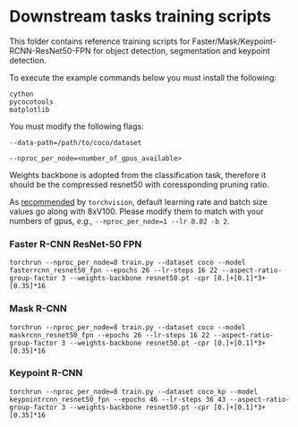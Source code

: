 # Downstream tasks training scripts

This folder contains reference training scripts for Faster/Mask/Keypoint-RCNN-ResNet50-FPN for object detection, segmentation and keypoint detection.

To execute the example commands below you must install the following:

```
cython
pycocotools
matplotlib
```

You must modify the following flags:

`--data-path=/path/to/coco/dataset`

`--nproc_per_node=<number_of_gpus_available>`

Weights backbone is adopted from the classification task, therefore it should be the compressed resnet50 with coressponding pruning ratio.

As [recommended](https://github.com/pytorch/vision/blob/87d54c4e583207e7b003d6b59f1e7f49167f68f1/references/detection/train.py#L85) by `torchvision`, default learning rate and batch size values go along with 8xV100. Please modify them to match with your numbers of gpus, *e.g.,* `--nproc_per_node=1 --lr 0.02 -b 2`.

### Faster R-CNN ResNet-50 FPN
```
torchrun --nproc_per_node=8 train.py --dataset coco --model fasterrcnn_resnet50_fpn --epochs 26 --lr-steps 16 22 --aspect-ratio-group-factor 3 --weights-backbone resnet50.pt -cpr [0.]+[0.1]*3+[0.35]*16
```

### Mask R-CNN
```
torchrun --nproc_per_node=8 train.py --dataset coco --model maskrcnn_resnet50_fpn --epochs 26 --lr-steps 16 22 --aspect-ratio-group-factor 3 --weights-backbone resnet50.pt -cpr [0.]+[0.1]*3+[0.35]*16
```


### Keypoint R-CNN
```
torchrun --nproc_per_node=8 train.py --dataset coco_kp --model keypointrcnn_resnet50_fpn --epochs 46 --lr-steps 36 43 --aspect-ratio-group-factor 3 --weights-backbone resnet50.pt -cpr [0.]+[0.1]*3+[0.35]*16
```

